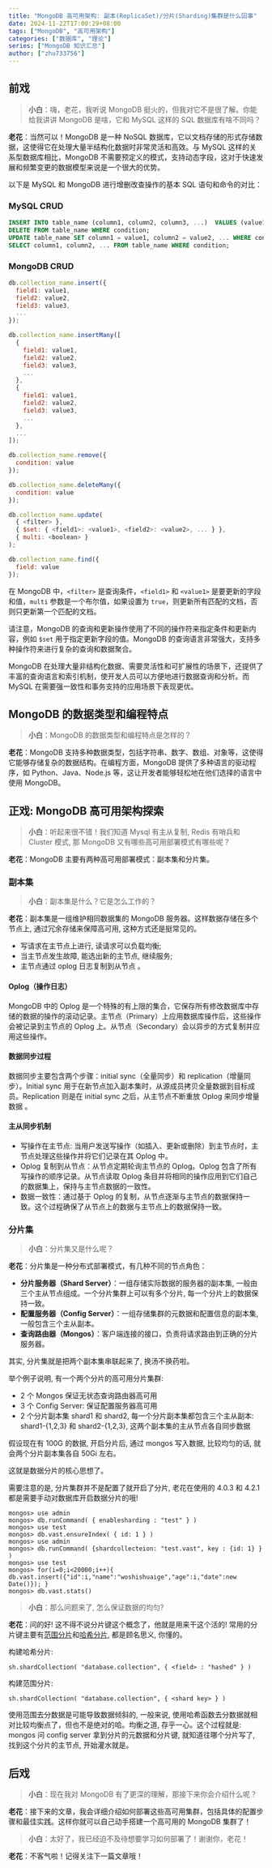 ```yaml
---
title: "MongoDB 高可用架构: 副本(ReplicaSet)/分片(Sharding)集群是什么回事"
date: 2024-11-22T17:00:29+08:00
tags: ["MongoDB", "高可用架构"]
categories: ["数据库", "理论"]
series: ["MongoDB 知识汇总"]                    
author: ["zhu733756"]
---
```


## 前戏

> **小白**：嗨，老花，我听说 MongoDB 挺火的，但我对它不是很了解。你能给我讲讲 MongoDB 是啥，它和 MySQL 这样的 SQL 数据库有啥不同吗？

**老花**：当然可以！MongoDB 是一种 NoSQL 数据库，它以文档存储的形式存储数据，这使得它在处理大量半结构化数据时非常灵活和高效。与 MySQL 这样的关系型数据库相比，MongoDB 不需要预定义的模式，支持动态字段，这对于快速发展和频繁变更的数据模型来说是一个很大的优势。

以下是 MySQL 和 MongoDB 进行增删改查操作的基本 SQL 语句和命令的对比：

### MySQL CRUD

```sql
INSERT INTO table_name (column1, column2, column3, ...)  VALUES (value1, value2, value3, ...);
DELETE FROM table_name WHERE condition;
UPDATE table_name SET column1 = value1, column2 = value2, ... WHERE condition;
SELECT column1, column2, ... FROM table_name WHERE condition;
```

### MongoDB CRUD

```javascript
db.collection_name.insert({
  field1: value1,
  field2: value2,
  field3: value3,
  ...
});

db.collection_name.insertMany([
  {
    field1: value1,
    field2: value2,
    field3: value3,
    ...
  },
  {
    field1: value1,
    field2: value2,
    field3: value3,
    ...
  },
  ...
]);

db.collection_name.remove({
  condition: value
});

db.collection_name.deleteMany({
  condition: value
});

db.collection_name.update(
  { <filter> },
  { $set: { <field1>: <value1>, <field2>: <value2>, ... } },
  { multi: <boolean> }
);

db.collection_name.find({
  field: value
});

```

在 MongoDB 中，`<filter>` 是查询条件，`<field1>` 和 `<value1>` 是要更新的字段和值，`multi` 参数是一个布尔值，如果设置为 `true`，则更新所有匹配的文档，否则只更新第一个匹配的文档。

请注意，MongoDB 的查询和更新操作使用了不同的操作符来指定条件和更新内容，例如 `$set` 用于指定更新字段的值。MongoDB 的查询语言非常强大，支持多种操作符来进行复杂的查询和数据聚合。

MongoDB 在处理大量非结构化数据、需要灵活性和可扩展性的场景下，还提供了丰富的查询语言和索引机制，使开发人员可以方便地进行数据查询和分析。而 MySQL 在需要强一致性和事务支持的应用场景下表现更优。

## MongoDB 的数据类型和编程特点

> **小白**：MongoDB 的数据类型和编程特点是怎样的？

**老花**：MongoDB 支持多种数据类型，包括字符串、数字、数组、对象等，这使得它能够存储复杂的数据结构。在编程方面，MongoDB 提供了多种语言的驱动程序，如 Python、Java、Node.js 等，这让开发者能够轻松地在他们选择的语言中使用 MongoDB。

## 正戏: MongoDB 高可用架构探索

> **小白**：听起来很不错！我们知道 Mysql 有主从复制, Redis 有哨兵和 Cluster 模式, 那 MongoDB 又有哪些高可用部署模式有哪些呢？

**老花**：MongoDB 主要有两种高可用部署模式：副本集和分片集。

### 副本集

> **小白**：副本集是什么？它是怎么工作的？

**老花**：副本集是一组维护相同数据集的 MongoDB 服务器。这样数据存储在多个节点上, 通过冗余存储来保障高可用, 这种方式还是挺常见的。

- 写请求在主节点上进行, 读请求可以负载均衡;
- 当主节点发生故障, 能选出新的主节点, 继续服务;
- 主节点通过 oplog 日志复制到从节点 。

#### Oplog（操作日志）

MongoDB 中的 Oplog 是一个特殊的有上限的集合，它保存所有修改数据库中存储的数据的操作的滚动记录。主节点（Primary）上应用数据库操作后，这些操作会被记录到主节点的 Oplog 上。从节点（Secondary）会以异步的方式复制并应用这些操作。

#### 数据同步过程

数据同步主要包含两个步骤：initial sync（全量同步）和 replication（增量同步）。Initial sync 用于在新节点加入副本集时，从源成员拷贝全量数据到目标成员。Replication 则是在 initial sync 之后，从主节点不断重放 Oplog 来同步增量数据
。

#### 主从同步机制

- 写操作在主节点: 当用户发送写操作（如插入、更新或删除）到主节点时，主节点处理这些操作并将它们记录在其 Oplog 中。
- Oplog 复制到从节点：从节点定期轮询主节点的 Oplog。Oplog 包含了所有写操作的顺序记录。从节点读取 Oplog 条目并将相同的操作应用到它们自己的数据集上，保持与主节点数据的一致性。
- 数据一致性：通过基于 Oplog 的复制，从节点逐渐与主节点的数据保持一致。这个过程确保了从节点上的数据与主节点上的数据保持一致。

### 分片集

> **小白**：分片集又是什么呢？

**老花**：分片集是一种分布式部署模式，有几种不同的节点角色：

- **分片服务器（Shard Server）**：一组存储实际数据的服务器的副本集, 一般由三个主从节点组成。一个分片集群上可以有多个分片, 每一个分片上的数据保持一致。
- **配置服务器（Config Server）**：一组存储集群的元数据和配置信息的副本集, 一般包含三个主从副本。
- **查询路由器（Mongos）**：客户端连接的接口，负责将请求路由到正确的分片服务器。

其实, 分片集就是把两个副本集串联起来了, 换汤不换药啦。

举个例子说明, 有一个两个分片的高可用分片集群:

- 2 个 Mongos 保证无状态查询路由器高可用
- 3 个 Config Server: 保证配置服务器高可用
- 2 个分片副本集 shard1 和 shard2, 每一个分片副本集都包含三个主从副本: shard1-{1,2,3} 和 shard2-{1,2,3}, 这两个副本集的主从节点各自同步数据

假设现在有 100G 的数据, 开启分片后, 通过 mongos 写入数据, 比较均匀的话, 就会两个分片副本集各自 50Gi 左右。

这就是数据分片的核心思想了。

需要注意的是, 分片集群并不是配置了就开启了分片, 老花在使用的 4.0.3 和 4.2.1 都是需要手动对数据库开启数据分片的哦!

```
mongos> use admin
mongos> db.runCommand( { enablesharding : "test" } )
mongos> use test
mongos> db.vast.ensureIndex( { id: 1 } )
mongos> use admin
mongos> db.runCommand( {shardcollecteion: "test.vast", key : {id: 1} } )
mongos> use test
mongos> for(i=0;i<20000;i++){ db.vast.insert({"id":i,"name":"woshishuaige","age":i,"date":new Date()}); }
mongos> db.vast.stats()
```

> **小白**：那么问题来了, 怎么保证数据的均匀?

**老花**：问的好! 这不得不说分片键这个概念了，他就是用来干这个活的! 常用的分片键主要有[范围分片](https://www.mongodb.com/docs/manual/core/ranged-sharding/)和[哈希分片](https://www.mongodb.com/docs/manual/images/sharding-hash-based.bakedsvg.svg), 都是顾名思义, 你懂的。

构建哈希分片:
```
sh.shardCollection( "database.collection", { <field> : "hashed" } )
```

构建范围分片:
```
sh.shardCollection( "database.collection", { <shard key> } )
```

使用范围去分数据是可能导致数据倾斜的, 一般来说, 使用哈希函数去分数据就相对比较均衡点了，但也不是绝对的哈。均衡之道, 存乎一心。这个过程就是: mongos 问 config server 拿到分片的元数据和分片键, 就知道往哪个分片写了, 找到这个分片的主节点, 开始灌水就是。

## 后戏

> **小白**：现在我对 MongoDB 有了更深的理解，那接下来你会介绍什么呢？

**老花**：接下来的文章，我会详细介绍如何部署这些高可用集群，包括具体的配置步骤和最佳实践。这样你就可以自己动手搭建一个高可用的 MongoDB 集群了！

> **小白**：太好了，我已经迫不及待想要学习如何部署了！谢谢你，老花！

**老花**：不客气啦！记得关注下一篇文章哦！
